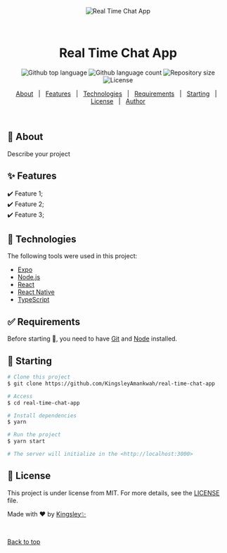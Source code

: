 <div align="center" id="top"> 
  <img src="./.github/app.gif" alt="Real Time Chat App" />

  &#xa0;

  <!-- <a href="https://realtimechatapp.netlify.app">Demo</a> -->
</div>

<h1 align="center">Real Time Chat App</h1>

<p align="center">
  <img alt="Github top language" src="https://img.shields.io/github/languages/top/KingsleyAmankwah/real-time-chat-app?color=56BEB8">

  <img alt="Github language count" src="https://img.shields.io/github/languages/count/KingsleyAmankwah/real-time-chat-app?color=56BEB8">

  <img alt="Repository size" src="https://img.shields.io/github/repo-size/KingsleyAmankwah/real-time-chat-app?color=56BEB8">

  <img alt="License" src="https://img.shields.io/github/license/KingsleyAmankwah/real-time-chat-app?color=56BEB8">

  <!-- <img alt="Github issues" src="https://img.shields.io/github/issues/KingsleyAmankwah/real-time-chat-app?color=56BEB8" /> -->

  <!-- <img alt="Github forks" src="https://img.shields.io/github/forks/KingsleyAmankwah/real-time-chat-app?color=56BEB8" /> -->

  <!-- <img alt="Github stars" src="https://img.shields.io/github/stars/KingsleyAmankwah/real-time-chat-app?color=56BEB8" /> -->
</p>

<!-- Status -->

<!-- <h4 align="center"> 
	🚧  Real Time Chat App 🚀 Under construction...  🚧
</h4> 

<hr> -->

<p align="center">
  <a href="#dart-about">About</a> &#xa0; | &#xa0; 
  <a href="#sparkles-features">Features</a> &#xa0; | &#xa0;
  <a href="#rocket-technologies">Technologies</a> &#xa0; | &#xa0;
  <a href="#white_check_mark-requirements">Requirements</a> &#xa0; | &#xa0;
  <a href="#checkered_flag-starting">Starting</a> &#xa0; | &#xa0;
  <a href="#memo-license">License</a> &#xa0; | &#xa0;
  <a href="https://github.com/KingsleyAmankwah" target="_blank">Author</a>
</p>

<br>

## :dart: About ##

Describe your project

## :sparkles: Features ##

:heavy_check_mark: Feature 1;\
:heavy_check_mark: Feature 2;\
:heavy_check_mark: Feature 3;

## :rocket: Technologies ##

The following tools were used in this project:

- [Expo](https://expo.io/)
- [Node.js](https://nodejs.org/en/)
- [React](https://pt-br.reactjs.org/)
- [React Native](https://reactnative.dev/)
- [TypeScript](https://www.typescriptlang.org/)

## :white_check_mark: Requirements ##

Before starting :checkered_flag:, you need to have [Git](https://git-scm.com) and [Node](https://nodejs.org/en/) installed.

## :checkered_flag: Starting ##

```bash
# Clone this project
$ git clone https://github.com/KingsleyAmankwah/real-time-chat-app

# Access
$ cd real-time-chat-app

# Install dependencies
$ yarn

# Run the project
$ yarn start

# The server will initialize in the <http://localhost:3000>
```

## :memo: License ##

This project is under license from MIT. For more details, see the [LICENSE](LICENSE.md) file.


Made with :heart: by <a href="https://github.com/KingsleyAmankwah" target="_blank">Kingsley✨</a>

&#xa0;

<a href="#top">Back to top</a>
